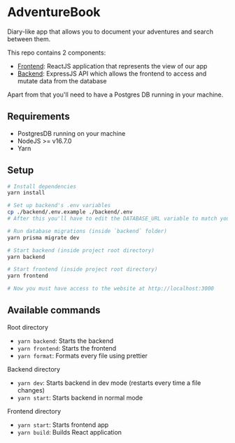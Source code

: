 # AdventureBook

Diary-like app that allows you to document your adventures and search between them.

This repo contains 2 components:
- [Frontend](./frontend/): ReactJS application that represents the view of our app
- [Backend](./backend/): ExpressJS API which allows the frontend to access and mutate data from the database

Apart from that you'll need to have a Postgres DB running in your machine.

## Requirements

- PostgresDB running on your machine
- NodeJS >= v16.7.0
- Yarn

## Setup

```bash
# Install dependencies
yarn install

# Set up backend's .env variables
cp ./backend/.env.example ./backend/.env
# After this you'll have to edit the DATABASE_URL variable to match your config

# Run database migrations (inside `backend` folder)
yarn prisma migrate dev

# Start backend (inside project root directory)
yarn backend

# Start frontend (inside project root directory)
yarn frontend

# Now you must have access to the website at http://localhost:3000

```

## Available commands

Root directory
- `yarn backend`: Starts the backend
- `yarn frontend`: Starts the frontend
- `yarn format`: Formats every file using prettier

Backend directory
- `yarn dev`: Starts backend in dev mode (restarts every time a file changes)
- `yarn start`: Starts backend in normal mode

Frontend directory
- `yarn start`: Starts frontend app
- `yarn build`: Builds React application
